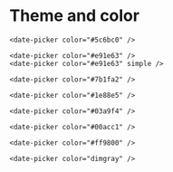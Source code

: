 # Theme and color

```vue
<date-picker color="#5c6bc0" />
```
<ClientOnly>
  <date-picker color="#5c6bc0" />
</ClientOnly>


```vue
<date-picker color="#e91e63" />
<date-picker color="#e91e63" simple />
```
<ClientOnly>
  <date-picker color="#e91e63" />
  <date-picker color="#e91e63" simple />
</ClientOnly>

```vue
<date-picker color="#7b1fa2" />
```
<ClientOnly>
  <date-picker color="#7b1fa2" />
</ClientOnly>


```vue
<date-picker color="#1e88e5" />
```
<ClientOnly>
  <date-picker color="#1e88e5" />
</ClientOnly>


```vue
<date-picker color="#03a9f4" />
```
<ClientOnly>
  <date-picker color="#03a9f4" />
</ClientOnly>


```vue
<date-picker color="#00acc1" />
```
<ClientOnly>
  <date-picker color="#00acc1" />
</ClientOnly>


```vue
<date-picker color="#ff9800" />
```
<ClientOnly>
  <date-picker color="#ff9800" />
</ClientOnly>


```vue
<date-picker color="dimgray" />
```
<ClientOnly>
  <date-picker color="dimgray" />
</ClientOnly>
